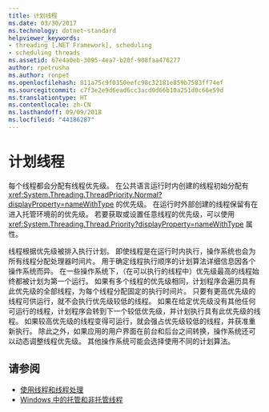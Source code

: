 ```yaml
---
title: 计划线程
ms.date: 03/30/2017
ms.technology: dotnet-standard
helpviewer_keywords:
- threading [.NET Framework], scheduling
- scheduling threads
ms.assetid: 67e4a0eb-3095-4ea7-b20f-908faa476277
author: rpetrusha
ms.author: ronpet
ms.openlocfilehash: 811a75c9f0350eefc98c32181e859b7583ff74ef
ms.sourcegitcommit: c7f3e2e9d6ead6cc3acd0d66b10a251d0c66e59d
ms.translationtype: HT
ms.contentlocale: zh-CN
ms.lasthandoff: 09/09/2018
ms.locfileid: "44186287"
---
```

# <a name="scheduling-threads"></a>计划线程

每个线程都会分配有线程优先级。 在公共语言运行时内创建的线程初始分配有 <xref:System.Threading.ThreadPriority.Normal?displayProperty=nameWithType> 的优先级。 在运行时外部创建的线程保留有在进入托管环境前的优先级。 若要获取或设置任意线程的优先级，可以使用 <xref:System.Threading.Thread.Priority?displayProperty=nameWithType> 属性。  
  
 线程根据优先级被排入执行计划。 即使线程是在运行时内执行，操作系统也会为所有线程分配处理器时间片。 用于确定线程执行顺序的计划算法详细信息因各个操作系统而异。 在一些操作系统下，（在可以执行的线程中）优先级最高的线程始终都被计划为第一个运行。 如果有多个线程的优先级相同，计划程序会遍历具有此优先级的全部线程，为每个线程分配固定的执行时间片。 只要有更高优先级的线程可供运行，就不会执行优先级较低的线程。 如果在给定优先级没有其他任何可运行的线程，计划程序会转到下一个较低优先级，并计划执行具有此优先级的线程。 如果较高优先级的线程变得可运行，就会强占优先级较低的线程，并获准重新执行。 除此之外，如果应用的用户界面在前台和后台之间转换，操作系统还可以动态调整线程优先级。 其他操作系统可能会选择使用不同的计划算法。  
  
## <a name="see-also"></a>请参阅

- [使用线程和线程处理](../../../docs/standard/threading/using-threads-and-threading.md)  
- [Windows 中的托管和非托管线程](../../../docs/standard/threading/managed-and-unmanaged-threading-in-windows.md)
